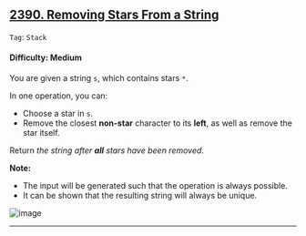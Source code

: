 ## [2390. Removing Stars From a String](https://leetcode.com/problems/removing-stars-from-a-string)

```Tag```: ```Stack```

#### Difficulty: Medium

You are given a string ```s```, which contains stars ```*```.

In one operation, you can:

- Choose a star in ```s```.
- Remove the closest __non-star__ character to its __left__, as well as remove the star itself.

Return _the string after __all__ stars have been removed_.

__Note:__

- The input will be generated such that the operation is always possible.
- It can be shown that the resulting string will always be unique.

![image](https://user-images.githubusercontent.com/35042430/231214607-1f579667-1492-4ce5-95f0-e849a107942f.png)

---

